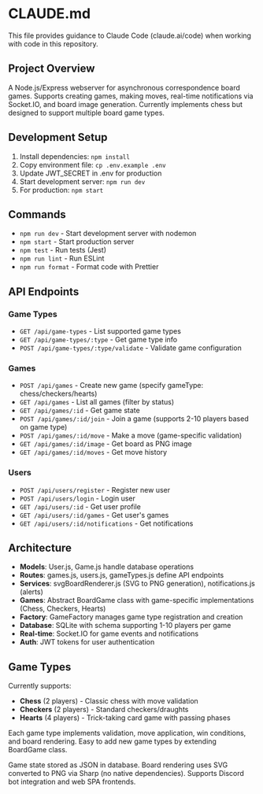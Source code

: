 # CLAUDE.md

This file provides guidance to Claude Code (claude.ai/code) when working with code in this repository.

## Project Overview

A Node.js/Express webserver for asynchronous correspondence board games. Supports creating games, making moves, real-time notifications via Socket.IO, and board image generation. Currently implements chess but designed to support multiple board game types.

## Development Setup

1. Install dependencies: `npm install`
2. Copy environment file: `cp .env.example .env`
3. Update JWT_SECRET in .env for production
4. Start development server: `npm run dev`
5. For production: `npm start`

## Commands

- `npm run dev` - Start development server with nodemon
- `npm start` - Start production server
- `npm test` - Run tests (Jest)
- `npm run lint` - Run ESLint
- `npm run format` - Format code with Prettier

## API Endpoints

### Game Types
- `GET /api/game-types` - List supported game types
- `GET /api/game-types/:type` - Get game type info
- `POST /api/game-types/:type/validate` - Validate game configuration

### Games
- `POST /api/games` - Create new game (specify gameType: chess/checkers/hearts)
- `GET /api/games` - List all games (filter by status)
- `GET /api/games/:id` - Get game state
- `POST /api/games/:id/join` - Join a game (supports 2-10 players based on game type)
- `POST /api/games/:id/move` - Make a move (game-specific validation)
- `GET /api/games/:id/image` - Get board as PNG image
- `GET /api/games/:id/moves` - Get move history

### Users
- `POST /api/users/register` - Register new user
- `POST /api/users/login` - Login user
- `GET /api/users/:id` - Get user profile
- `GET /api/users/:id/games` - Get user's games
- `GET /api/users/:id/notifications` - Get notifications

## Architecture

- **Models**: User.js, Game.js handle database operations
- **Routes**: games.js, users.js, gameTypes.js define API endpoints  
- **Services**: svgBoardRenderer.js (SVG to PNG generation), notifications.js (alerts)
- **Games**: Abstract BoardGame class with game-specific implementations (Chess, Checkers, Hearts)
- **Factory**: GameFactory manages game type registration and creation
- **Database**: SQLite with schema supporting 1-10 players per game
- **Real-time**: Socket.IO for game events and notifications
- **Auth**: JWT tokens for user authentication

## Game Types

Currently supports:
- **Chess** (2 players) - Classic chess with move validation
- **Checkers** (2 players) - Standard checkers/draughts  
- **Hearts** (4 players) - Trick-taking card game with passing phases

Each game type implements validation, move application, win conditions, and board rendering. Easy to add new game types by extending BoardGame class.

Game state stored as JSON in database. Board rendering uses SVG converted to PNG via Sharp (no native dependencies). Supports Discord bot integration and web SPA frontends.